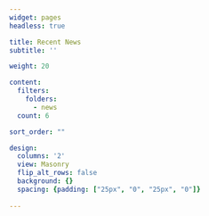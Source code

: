 ```yaml
---
widget: pages
headless: true

title: Recent News
subtitle: ''

weight: 20

content:
  filters:
    folders:
      - news
  count: 6

sort_order: ""

design:
  columns: '2'
  view: Masonry
  flip_alt_rows: false
  background: {}
  spacing: {padding: ["25px", "0", "25px", "0"]}
  
---
```


